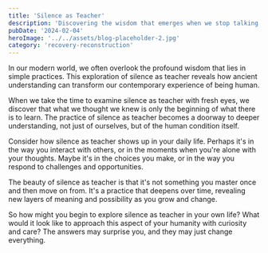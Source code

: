 ```yaml
---
title: 'Silence as Teacher'
description: 'Discovering the wisdom that emerges when we stop talking and start listening'
pubDate: '2024-02-04'
heroImage: '../../assets/blog-placeholder-2.jpg'
category: 'recovery-reconstruction'
---
```


In our modern world, we often overlook the profound wisdom that lies in simple practices. This exploration of silence as teacher reveals how ancient understanding can transform our contemporary experience of being human.

When we take the time to examine silence as teacher with fresh eyes, we discover that what we thought we knew is only the beginning of what there is to learn. The practice of silence as teacher becomes a doorway to deeper understanding, not just of ourselves, but of the human condition itself.

Consider how silence as teacher shows up in your daily life. Perhaps it's in the way you interact with others, or in the moments when you're alone with your thoughts. Maybe it's in the choices you make, or in the way you respond to challenges and opportunities.

The beauty of silence as teacher is that it's not something you master once and then move on from. It's a practice that deepens over time, revealing new layers of meaning and possibility as you grow and change.

So how might you begin to explore silence as teacher in your own life? What would it look like to approach this aspect of your humanity with curiosity and care? The answers may surprise you, and they may just change everything.